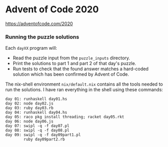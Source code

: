 # Advent of Code 2020

https://adventofcode.com/2020

### Running the puzzle solutions

Each `dayXX` program will:

- Read the puzzle input from the `puzzle_inputs` directory.
- Print the solutions to part 1 and part 2 of that day's puzzle.
- Run tests to check that the found answer matches a hard-coded
  solution which has been confirmed by Advent of Code.

The nix-shell environment `nix/default.nix` contains all the tools needed to run
the solutions. I have ran everything in the shell using these commands:

```
day 01: runhaskell day01.hs
day 02: node day02.js
day 03: ruby day03.rb
day 04: runhaskell day04.hs
day 05: raco pkg install threading; racket day05.rkt
day 06: node day06.js
day 07: swipl -q -f day07.pl
day 08: swipl -q -f day08.pl
day 09: swipl -q -f day09part1.pl
        ruby day09part2.rb
```
